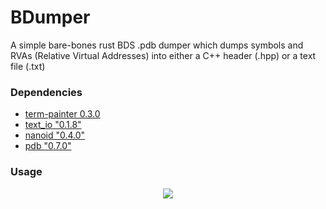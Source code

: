# BDumper
A simple bare-bones rust BDS .pdb dumper which dumps symbols and RVAs (Relative Virtual Addresses) into either a C++ header (.hpp) or a text file (.txt)

### Dependencies

- [term-painter 0.3.0](https://crates.io/crates/term-painter)
- [text_io "0.1.8"](https://crates.io/crates/text_io)
- [nanoid "0.4.0"](https://crates.io/crates/nanoid)
- [pdb "0.7.0"](https://crates.io/crates/pdb)

### Usage

<p align="center">
  <img src="https://cdn.discordapp.com/attachments/891760155614642277/891760239714648114/Screenshot_80.png?width=803&height=418" />
</p>
